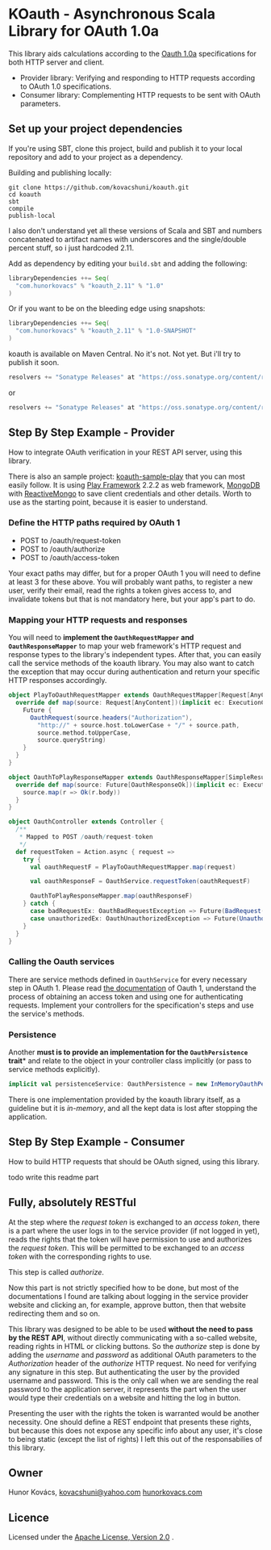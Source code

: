 # KOauth - Asynchronous Scala Library for OAuth 1.0a

This library aids calculations according to the [Oauth 1.0a](http://oauth.net/core/1.0a/)
specifications for both HTTP server and client.

* Provider library: Verifying and responding to HTTP requests according to OAuth 1.0 specifications.
* Consumer library: Complementing HTTP requests to be sent with OAuth parameters. 

## Set up your project dependencies

If you're using SBT, clone this project, build and publish it to your local repository and
add to your project as a dependency.

Building and publishing locally:

```
git clone https://github.com/kovacshuni/koauth.git
cd koauth
sbt
compile
publish-local
```

I also don't understand yet all these versions of Scala and SBT and numbers concatenated to
artifact names with underscores and the single/double percent stuff, so i just hardcoded 2.11.

Add as dependency by editing your `build.sbt` and adding the following:

```scala
libraryDependencies ++= Seq(
  "com.hunorkovacs" % "koauth_2.11" % "1.0"
)
```

Or if you want to be on the bleeding edge using snapshots:

```scala
libraryDependencies ++= Seq(
  "com.hunorkovacs" % "koauth_2.11" % "1.0-SNAPSHOT"
)
```

koauth is available on Maven Central. No it's not. Not yet. But i'll try to publish it soon.

```scala
resolvers += "Sonatype Releases" at "https://oss.sonatype.org/content/repositories/releases/"
```

or 

```scala
resolvers += "Sonatype Releases" at "https://oss.sonatype.org/content/repositories/snapshots/"
```

## Step By Step Example - Provider

How to integrate OAuth verification in your REST API server, using this library.

There is also an sample project: [koauth-sample-play](https://github.com/kovacshuni/koauth-sample-play)
that you can most easily follow. It is using [Play Framework](http://www.playframework.com/) 2.2.2
as web framework, [MongoDB](http://www.mongodb.org/) with [ReactiveMongo](http://reactivemongo.org/)
to save client credentials and other details. Worth to use as the starting point, because it is
easier to understand.

### Define the HTTP paths required by OAuth 1

* POST to /oauth/request-token
* POST to /oauth/authorize
* POST to /oauth/access-token

Your exact paths may differ, but for a proper OAuth 1 you will need to define at least 3 for these above.
You will probably want paths, to register a new user, verify their email, read the rights a token gives
access to, and invalidate tokens but that is not mandatory here, but your app's part to do.

### Mapping your HTTP requests and responses

You will need to **implement the `OauthRequestMapper` and `OauthResponseMapper`** to map your web
framework's HTTP request and response types to the library's independent types.
After that, you can easily call the service methods of the koauth library.
You may also want to catch the exception that may occur during authentication and return your specific
HTTP responses accordingly.

```scala
object PlayToOauthRequestMapper extends OauthRequestMapper[Request[AnyContent]] {
  override def map(source: Request[AnyContent])(implicit ec: ExecutionContext): Future[OauthRequest] = {
    Future {
      OauthRequest(source.headers("Authorization"),
        "http://" + source.host.toLowerCase + "/" + source.path,
        source.method.toUpperCase,
        source.queryString)
    }
  }
}

object OauthToPlayResponseMapper extends OauthResponseMapper[SimpleResult] {
  override def map(source: Future[OauthResponseOk])(implicit ec: ExecutionContext): Future[SimpleResult] = {
    source.map(r => Ok(r.body))
  }
}

object OauthController extends Controller {
  /**
   * Mapped to POST /oauth/request-token
   */
  def requestToken = Action.async { request =>
    try {
      val oauthRequestF = PlayToOauthRequestMapper.map(request)

      val oauthResponseF = OauthService.requestToken(oauthRequestF)

      OauthToPlayResponseMapper.map(oauthResponseF)
    } catch {
      case badRequestEx: OauthBadRequestException => Future(BadRequest(badRequestEx.message))
      case unauthorizedEx: OauthUnauthorizedException => Future(Unauthorized(unauthorizedEx.message))
    }
  }
}
```

### Calling the Oauth services

There are service methods defined in `OauthService` for every necessary step in OAuth 1.
Please read [the documentation](http://oauth.net/core/1.0a/) of Oauth 1, understand the process
of obtaining an access token and using one for authenticating requests. Implement your controllers
for the specification's steps and use the service's methods.

### Persistence

Another **must is to provide an implementation for the `OauthPersistence` trait*** and relate to
the object in your controller class implicitly (or pass to service methods explicitly).

```scala
implicit val persistenceService: OauthPersistence = new InMemoryOauthPersistence()
```

There is one implementation provided by the koauth library itself, as a guideline 
but it is *in-memory*, and all the kept data is lost after stopping the application.

## Step By Step Example - Consumer

How to build HTTP requests that should be OAuth signed, using this library.

todo write this readme part

## Fully, absolutely RESTful

At the step where the *request token* is exchanged to an *access token*, there is a part where
the user logs in to the service provider (if not logged in yet), reads the rights that the token
will have permission to use and authorizes the *request token*. This will be permitted
to be exchanged to an *access token* with the corresponding rights to use.

This step is called *authorize*.

Now this part is not strictly specified how to be done, but most of the documentations I found
are talking about logging in the service provider website and clicking an, for example,
approve button, then that website redirecting them and so on.

This library was designed to be able to be used **without the need to pass by the REST API**,
without directly communicating with a so-called website, reading rights in HTML or clicking buttons.
So the *authorize* step is done by adding the *username* and *password* as
additional OAuth parameters to the *Authorization* header of the *authorize* HTTP request.
No need for verifying any signature in this step. But authenticating the user by the provided 
username and password. This is
the only call when we are sending the real password to the application server, it represents
the part when the user would type their credentials on a website and hitting the log in button.

Presenting the user with the rights the token is warranted would be another necessity. One should 
define a REST endpoint that presents these rights, but because this does not expose any
specific info about any user, it's close to being static (except the list of rights) I left this
out of the responsabilies of this library. 

## Owner

Hunor Kovács,
kovacshuni@yahoo.com
[hunorkovacs.com](http://www.hunorkovacs.com)

## Licence

Licensed under the [Apache License, Version 2.0](http://www.apache.org/licenses/LICENSE-2.0) .
